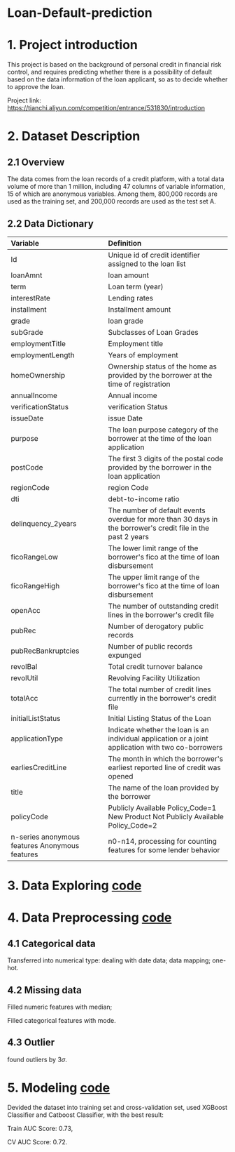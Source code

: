 # Loan-Default-prediction

# 1. Project introduction
This project is based on the background of personal credit in financial risk control, and requires predicting whether there is a possibility of default based on the data information of the loan applicant, so as to decide whether to approve the loan.

Project link: https://tianchi.aliyun.com/competition/entrance/531830/introduction

# 2. Dataset Description

## 2.1 Overview
The data comes from the loan records of a credit platform, with a total data volume of more than 1 million, including 47 columns of variable information, 15 of which are anonymous variables. Among them, 800,000 records are used as the training set, and 200,000 records are used as the test set A.

## 2.2 Data Dictionary
| Variable | Definition |
| :-----| :----- |
| Id | Unique id of credit identifier assigned to the loan list |
| loanAmnt | loan amount |
| term | Loan term (year) |
| interestRate | Lending rates |
| installment | Installment amount |
| grade | loan grade |
| subGrade | Subclasses of Loan Grades |
| employmentTitle | Employment title |
| employmentLength | Years of employment |
| homeOwnership|Ownership status of the home as provided by the borrower at the time of registration
| annualIncome | Annual income
verificationStatus	| verification Status
issueDate | issue Date
purpose | The loan purpose category of the borrower at the time of the loan application
postCode | The first 3 digits of the postal code provided by the borrower in the loan application
regionCode | region Code
dti | debt-to-income ratio
delinquency_2years | The number of default events overdue for more than 30 days in the borrower's credit file in the past 2 years
ficoRangeLow | The lower limit range of the borrower's fico at the time of loan disbursement
ficoRangeHigh | The upper limit range of the borrower's fico at the time of loan disbursement
openAcc | The number of outstanding credit lines in the borrower's credit file
pubRec | Number of derogatory public records
pubRecBankruptcies | Number of public records expunged
revolBal | Total credit turnover balance
revolUtil | Revolving Facility Utilization
totalAcc | The total number of credit lines currently in the borrower's credit file
initialListStatus | Initial Listing Status of the Loan
applicationType | Indicate whether the loan is an individual application or a joint application with two co-borrowers
earliesCreditLine | The month in which the borrower's earliest reported line of credit was opened
title | The name of the loan provided by the borrower
policyCode | Publicly Available Policy_Code=1 New Product Not Publicly Available Policy_Code=2
n-series anonymous features Anonymous features | n0-n14, processing for counting features for some lender behavior

# 3. Data Exploring [code](https://github.com/GuoyiMa/Loan-Default-prediction/blob/main/Data%20exploring.ipynb)

# 4. Data Preprocessing [code](https://github.com/GuoyiMa/Loan-Default-prediction/blob/main/Data%20Engneering.ipynb)
## 4.1 Categorical data
  Transferred into numerical type: dealing with date data; data mapping; one-hot.

## 4.2 Missing data
  Filled numeric features with median;

  Filled categorical features with mode.

## 4.3 Outlier
  found outliers by $3\sigma$.

# 5. Modeling [code](https://github.com/GuoyiMa/Loan-Default-prediction/blob/main/Modeling.ipynb)
  Devided the dataset into training set and cross-validation set, used XGBoost Classifier and Catboost Classifier, with the best result:

  Train AUC Score: 0.73,

  CV AUC Score: 0.72.
